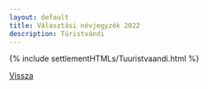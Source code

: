 ```yaml
---
layout: default
title: Választási névjegyzék 2022
description: Túristvándi
---
```


{% include settlementHTMLs/Tuuristvaandi.html %}

[Vissza](./)